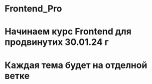 # Frontend_Pro
# Начинаем курс Frontend для продвинутих 30.01.24 г
# Каждая тема будет на отделной ветке
